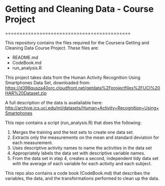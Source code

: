 # Getting and Cleaning Data - Course Project
============================================

This repository contains the files required for the Coursera Getting and Cleaning Data Course Project. These files are: 

* README.md 
* CodeBook.md 
* run_analysis.R 

This project takes data from the Human Activity Recognition Using Smartphones Data Set, downloaded from:
https://d396qusza40orc.cloudfront.net/getdata%2Fprojectfiles%2FUCI%20HAR%20Dataset.zip 

A full description of the data is availailable here:
http://archive.ics.uci.edu/ml/datasets/Human+Activity+Recognition+Using+Smartphones

This repo contains a script (run_analysis.R) that does the following:

1. Merges the training and the test sets to create one data set.
2. Extracts only the measurements on the mean and standard deviation for each measurement.
3. Uses descriptive activity names to name the activities in the data set
4. Appropriately labels the data set with descriptive variable names.
5. From the data set in step 4, creates a second, independent tidy data set with the average of each variable for each activity and each subject.

This repo also contains a code book (CodeBook.md) that describes the variables, the data, and the transformations performed to clean up the data.
